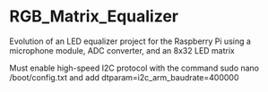 # RGB_Matrix_Equalizer
Evolution of an LED equalizer project for the Raspberry Pi using a microphone module, ADC converter, and an 8x32 LED matrix

Must enable high-speed I2C protocol with the command sudo nano /boot/config.txt and add dtparam=i2c_arm_baudrate=400000
